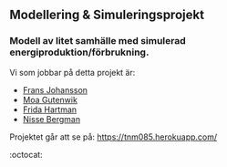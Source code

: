 ## Modellering &amp; Simuleringsprojekt
### Modell av litet samhälle med simulerad energiproduktion/förbrukning.

Vi som jobbar på detta projekt är:
* [Frans Johansson](https://www.facebook.com/fransoskarjohansson)
* [Moa Gutenwik](https://www.facebook.com/moa.gutenwiik)
* [Frida Hartman](https://www.facebook.com/frida.hartman)
* [Nisse Bergman](https://www.facebook.com/nisse.bergman.3)

Projektet går att se på: https://tnm085.herokuapp.com/

:octocat:

